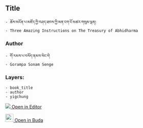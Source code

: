 ## Title
	- ཆོས་མངོན་པ་མཛོད་ཀྱི་བཤད་ཐབས་ཀྱི་མན་ངག་ངོ་མཚར་གསུམ་ལྡན།
	- Three Amazing Instructions on The Treasury of Abhidharma

### Author
	- གོ་རམས་པ་བསོད་ནམས་སེང་གེ
	- Gorampa Sonam Senge

### Layers:
	- book_title
	- author
	- yigchung


[<img src="https://img.icons8.com/color/25/000000/edit-property.png"> Open in Editor](http://editor.openpecha.org/P000059)

[<img width="25" src="https://library.bdrc.io/icons/BUDA-small.svg"> Open in Buda](https://library.bdrc.io/show/bdr:IE0OPP000059)
